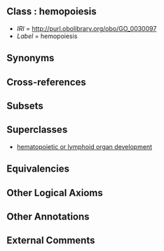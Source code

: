 
## Class : hemopoiesis

 * *IRI* = http://purl.obolibrary.org/obo/GO_0030097
 * *Label* = hemopoiesis

## Synonyms


## Cross-references


## Subsets


## Superclasses

 * [hematopoietic or lymphoid organ development](../../GO/34/GO_0048534.md)

## Equivalencies


## Other Logical Axioms


## Other Annotations


## External Comments

